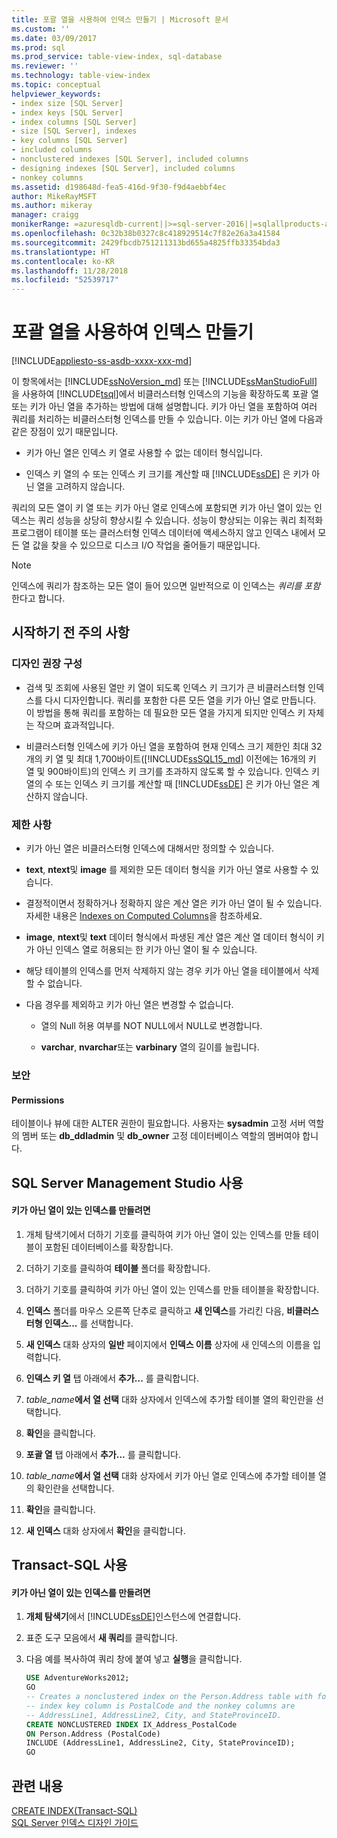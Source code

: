 ```yaml
---
title: 포괄 열을 사용하여 인덱스 만들기 | Microsoft 문서
ms.custom: ''
ms.date: 03/09/2017
ms.prod: sql
ms.prod_service: table-view-index, sql-database
ms.reviewer: ''
ms.technology: table-view-index
ms.topic: conceptual
helpviewer_keywords:
- index size [SQL Server]
- index keys [SQL Server]
- index columns [SQL Server]
- size [SQL Server], indexes
- key columns [SQL Server]
- included columns
- nonclustered indexes [SQL Server], included columns
- designing indexes [SQL Server], included columns
- nonkey columns
ms.assetid: d198648d-fea5-416d-9f30-f9d4aebbf4ec
author: MikeRayMSFT
ms.author: mikeray
manager: craigg
monikerRange: =azuresqldb-current||>=sql-server-2016||=sqlallproducts-allversions||>=sql-server-linux-2017||=azuresqldb-mi-current
ms.openlocfilehash: 0c32b38b0327c8c418929514c7f82e26a3a41584
ms.sourcegitcommit: 2429fbcdb751211313bd655a4825ffb33354bda3
ms.translationtype: HT
ms.contentlocale: ko-KR
ms.lasthandoff: 11/28/2018
ms.locfileid: "52539717"
---
```

# <a name="create-indexes-with-included-columns"></a>포괄 열을 사용하여 인덱스 만들기
[!INCLUDE[appliesto-ss-asdb-xxxx-xxx-md](../../includes/appliesto-ss-asdb-xxxx-xxx-md.md)]

  이 항목에서는 [!INCLUDE[ssNoVersion_md](../../includes/ssnoversion-md.md)] 또는 [!INCLUDE[ssManStudioFull](../../includes/ssmanstudiofull-md.md)] 을 사용하여 [!INCLUDE[tsql](../../includes/tsql-md.md)]에서 비클러스터형 인덱스의 기능을 확장하도록 포괄 열 또는 키가 아닌 열을 추가하는 방법에 대해 설명합니다. 키가 아닌 열을 포함하여 여러 쿼리를 처리하는 비클러스터형 인덱스를 만들 수 있습니다. 이는 키가 아닌 열에 다음과 같은 장점이 있기 때문입니다.  
  
-   키가 아닌 열은 인덱스 키 열로 사용할 수 없는 데이터 형식입니다.  
  
-   인덱스 키 열의 수 또는 인덱스 키 크기를 계산할 때 [!INCLUDE[ssDE](../../includes/ssde-md.md)] 은 키가 아닌 열을 고려하지 않습니다.  
  
 쿼리의 모든 열이 키 열 또는 키가 아닌 열로 인덱스에 포함되면 키가 아닌 열이 있는 인덱스는 쿼리 성능을 상당히 향상시킬 수 있습니다. 성능이 향상되는 이유는 쿼리 최적화 프로그램이 테이블 또는 클러스터형 인덱스 데이터에 액세스하지 않고 인덱스 내에서 모든 열 값을 찾을 수 있으므로 디스크 I/O 작업을 줄어들기 때문입니다.  
  
> [!NOTE]  
> 인덱스에 쿼리가 참조하는 모든 열이 들어 있으면 일반적으로 이 인덱스는 *쿼리를 포함*한다고 합니다.  
   
##  <a name="BeforeYouBegin"></a> 시작하기 전 주의 사항  
  
###  <a name="DesignRecs"></a> 디자인 권장 구성  
  
-   검색 및 조회에 사용된 열만 키 열이 되도록 인덱스 키 크기가 큰 비클러스터형 인덱스를 다시 디자인합니다. 쿼리를 포함한 다른 모든 열을 키가 아닌 열로 만듭니다. 이 방법을 통해 쿼리를 포함하는 데 필요한 모든 열을 가지게 되지만 인덱스 키 자체는 작으며 효과적입니다.  
  
-   비클러스터형 인덱스에 키가 아닌 열을 포함하여 현재 인덱스 크기 제한인 최대 32개의 키 열 및 최대 1,700바이트([!INCLUDE[ssSQL15_md](../../includes/sssql15-md.md)] 이전에는 16개의 키 열 및 900바이트)의 인덱스 키 크기를 초과하지 않도록 할 수 있습니다. 인덱스 키 열의 수 또는 인덱스 키 크기를 계산할 때 [!INCLUDE[ssDE](../../includes/ssde-md.md)] 은 키가 아닌 열은 계산하지 않습니다.  
  
###  <a name="Restrictions"></a> 제한 사항  
  
-   키가 아닌 열은 비클러스터형 인덱스에 대해서만 정의할 수 있습니다.  
  
-   **text**, **ntext**및 **image** 를 제외한 모든 데이터 형식을 키가 아닌 열로 사용할 수 있습니다.  
  
-   결정적이면서 정확하거나 정확하지 않은 계산 열은 키가 아닌 열이 될 수 있습니다. 자세한 내용은 [Indexes on Computed Columns](../../relational-databases/indexes/indexes-on-computed-columns.md)을 참조하세요.  
  
-   **image**, **ntext**및 **text** 데이터 형식에서 파생된 계산 열은 계산 열 데이터 형식이 키가 아닌 인덱스 열로 허용되는 한 키가 아닌 열이 될 수 있습니다.  
  
-   해당 테이블의 인덱스를 먼저 삭제하지 않는 경우 키가 아닌 열을 테이블에서 삭제할 수 없습니다.  
  
-   다음 경우를 제외하고 키가 아닌 열은 변경할 수 없습니다.  
  
    -   열의 Null 허용 여부를 NOT NULL에서 NULL로 변경합니다.  
  
    -   **varchar**, **nvarchar**또는 **varbinary** 열의 길이를 늘립니다.  
  
###  <a name="Security"></a> 보안  
  
####  <a name="Permissions"></a> Permissions  
 테이블이나 뷰에 대한 ALTER 권한이 필요합니다. 사용자는 **sysadmin** 고정 서버 역할의 멤버 또는 **db_ddladmin** 및 **db_owner** 고정 데이터베이스 역할의 멤버여야 합니다.  
  
##  <a name="SSMSProcedure"></a> SQL Server Management Studio 사용  
  
#### <a name="to-create-an-index-with-nonkey-columns"></a>키가 아닌 열이 있는 인덱스를 만들려면  
  
1.  개체 탐색기에서 더하기 기호를 클릭하여 키가 아닌 열이 있는 인덱스를 만들 테이블이 포함된 데이터베이스를 확장합니다.  
  
2.  더하기 기호를 클릭하여 **테이블** 폴더를 확장합니다.  
  
3.  더하기 기호를 클릭하여 키가 아닌 열이 있는 인덱스를 만들 테이블을 확장합니다.  
  
4.  **인덱스** 폴더를 마우스 오른쪽 단추로 클릭하고 **새 인덱스**를 가리킨 다음, **비클러스터형 인덱스...** 를 선택합니다.  
  
5.  **새 인덱스** 대화 상자의 **일반** 페이지에서 **인덱스 이름** 상자에 새 인덱스의 이름을 입력합니다.  
  
6.  **인덱스 키 열** 탭 아래에서 **추가...** 를 클릭합니다.  
  
7.  _table\_name_**에서 열 선택** 대화 상자에서 인덱스에 추가할 테이블 열의 확인란을 선택합니다.  
  
8.  **확인**을 클릭합니다.  
  
9. **포괄 열** 탭 아래에서 **추가...** 를 클릭합니다.  
  
10. _table\_name_**에서 열 선택** 대화 상자에서 키가 아닌 열로 인덱스에 추가할 테이블 열의 확인란을 선택합니다.  
  
11. **확인**을 클릭합니다.  
  
12. **새 인덱스** 대화 상자에서 **확인**을 클릭합니다.  
  
##  <a name="TsqlProcedure"></a> Transact-SQL 사용  
  
#### <a name="to-create-an-index-with-nonkey-columns"></a>키가 아닌 열이 있는 인덱스를 만들려면  
  
1.  **개체 탐색기**에서 [!INCLUDE[ssDE](../../includes/ssde-md.md)]인스턴스에 연결합니다.  
  
2.  표준 도구 모음에서 **새 쿼리**를 클릭합니다.  
  
3.  다음 예를 복사하여 쿼리 창에 붙여 넣고 **실행**을 클릭합니다.  
  
    ```sql  
    USE AdventureWorks2012;  
    GO  
    -- Creates a nonclustered index on the Person.Address table with four included (nonkey) columns.   
    -- index key column is PostalCode and the nonkey columns are  
    -- AddressLine1, AddressLine2, City, and StateProvinceID.  
    CREATE NONCLUSTERED INDEX IX_Address_PostalCode  
    ON Person.Address (PostalCode)  
    INCLUDE (AddressLine1, AddressLine2, City, StateProvinceID);  
    GO  
    ```  

## <a name="related-content"></a>관련 내용  
[CREATE INDEX&#40;Transact-SQL&#41;](../../t-sql/statements/create-index-transact-sql.md)    
[SQL Server 인덱스 디자인 가이드](../../relational-databases/sql-server-index-design-guide.md)   
